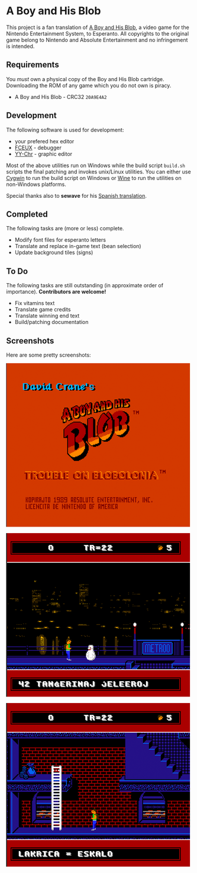# A Boy and His Blob

This project is a fan translation of
[A Boy and His Blob](https://en.wikipedia.org/wiki/A_Boy_and_His_Blob:_Trouble_on_Blobolonia),
a video game for the Nintendo Entertainment System, to Esperanto. All
copyrights to the original game belong to Nintendo and Absolute Entertainment
and no infringement is intended.

## Requirements
You *must* own a physical copy of the Boy and His Blob cartridge. Downloading
the ROM of any game which you do not own is piracy.

  * A Boy and His Blob - CRC32 `20A9E4A2`

## Development

The following software is used for development:

  * your prefered hex editor
  * [FCEUX](https://fceux.com/web/home.html) - debugger
  * [YY-Chr](https://www.romhacking.net/utilities/958) - graphic editor

Most of the above utilities run on Windows while the build script `build.sh`
scripts the final patching and invokes unix/Linux utilities. You can either use
[Cygwin](http://cygwin.com) to run the build script on Windows or
[Wine](https://winehq.org) to run the utilities on non-Windows platforms.

Special thanks also to **sewave** for his
[Spanish translation](https://github.com/sewave/translations/tree/master/nes/boyandhisblobatroubleonblobolonianes).

## Completed

The following tasks are (more or less) complete.

  * Modify font files for esperanto letters
  * Translate and replace in-game text (bean selection)
  * Update background tiles (signs)

## To Do  

The following tasks are still outstanding (in approximate order of importance).
**Contributors are welcome!**

  * Fix vitamins text
  * Translate game credits
  * Translate winning end text
  * Build/patching documentation

## Screenshots

Here are some pretty screenshots:

![Intro screen](images/screenshot-1.png)

![Game play - properly pluralized bean names 1](images/screenshot-2.png)

![Game play - properly pluralized bean names 2](images/screenshot-3.png)
